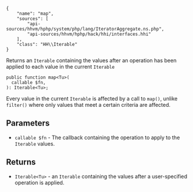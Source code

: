 ``` yamlmeta
{
    "name": "map",
    "sources": [
        "api-sources/hhvm/hphp/system/php/lang/IteratorAggregate.ns.php",
        "api-sources/hhvm/hphp/hack/hhi/interfaces.hhi"
    ],
    "class": "HH\\Iterable"
}
```




Returns an ` Iterable ` containing the values after an operation has been
applied to each value in the current `` Iterable ``




``` Hack
public function map<Tu>(
  callable $fn,
): Iterable<Tu>;
```




Every value in the current ` Iterable ` is affected by a call to `` map() ``,
unlike ``` filter() ``` where only values that meet a certain criteria are
affected.




## Parameters




+ ` callable $fn ` - The callback containing the operation to apply to the
  `` Iterable `` values.




## Returns




* ` Iterable<Tu> ` - an `` Iterable `` containing the values after a user-specified
  operation is applied.
<!-- HHAPIDOC -->
